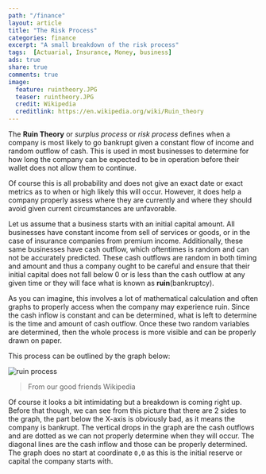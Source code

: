 ```yaml
---
path: "/finance"
layout: article
title: "The Risk Process"
categories: finance
excerpt: "A small breakdown of the risk process"
tags:  [Actuarial, Insurance, Money, business]
ads: true
share: true
comments: true
image:
  feature: ruintheory.JPG
  teaser: ruintheory.JPG
  credit: Wikipedia
  creditlink: https://en.wikipedia.org/wiki/Ruin_theory
---
```


The **Ruin Theory** or _surplus process_ or _risk process_ defines when a company is most likely to go bankrupt given a constant flow of income and random outflow of cash. This is used in most businesses to determine for how long the company can be expected to be in operation before their wallet does not allow them to continue.

Of course this is all probability and does not give an exact date or exact metrics as to when or high likely this will occur. However, it does help a company properly assess where they are currently and where they should avoid given current circumstances are unfavorable.

Let us assume that a business starts with an initial capital amount. All businesses have constant income from sell of services or goods, or in the case of insurance companies from premium income. Additionally, these same businesses have cash outflow, which oftentimes is random and can not be accurately predicted. These cash outflows are random in both timing and amount and thus a company ought to be careful and ensure that their initial capital does not fall below 0 or is less than the cash outflow at any given time or they will face what is known as **ruin**(bankruptcy).

As you can imagine, this involves a lot of mathematical calculation and often graphs to properly access when the company may experience ruin. Since the cash inflow is constant and can be determined, what is left to determine is the time and amount of cash outflow. Once these two random variables are determined, then the whole process is more visible and can be properly drawn on paper.

This process can be outlined by the graph below:

![ruin process](https://upload.wikimedia.org/wikipedia/en/thumb/6/6b/Samplepathcompoundpoisson.JPG/350px-Samplepathcompoundpoisson.JPG)

> From our good friends Wikipedia

Of course it looks a bit intimidating but a breakdown is coming right up. Before that though, we can see from this picture that there are 2 sides to the graph, the part below the X-axis is obviously bad, as it means the company is bankrupt. The vertical drops in the graph are the cash outflows and are dotted as we can not properly determine when they will occur. The diagonal lines are the cash inflow and those can be properly determined.
The graph does no start at coordinate `0,0` as this is the initial reserve or capital the company starts with.
